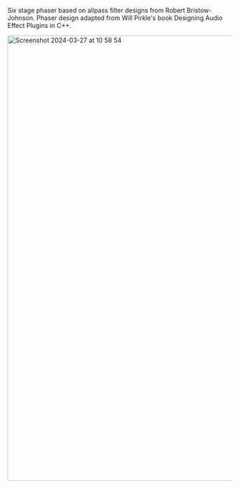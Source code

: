 Six stage phaser based on allpass filter designs from Robert Bristow-Johnson. Phaser design adapted from Will Pirkle's book Designing Audio Effect Plugins in C++. 

<img width="997" alt="Screenshot 2024-03-27 at 10 58 54" src="https://github.com/interalia0/ICMPphaser/assets/125864446/8b3ca278-2240-49a5-b1e2-d27c0a11dd50">
